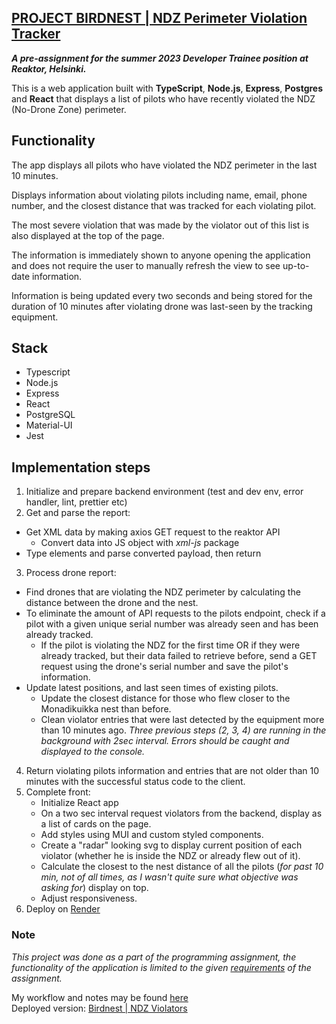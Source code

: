 ## <a href="https://birdnest-3wmh.onrender.com/">PROJECT BIRDNEST | NDZ Perimeter Violation Tracker</a> ##

***A pre-assignment for the summer 2023 Developer Trainee position at Reaktor, Helsinki.***  
  
This is a web application built with <strong>TypeScript</strong>, <strong>Node.js</strong>, <strong>Express</strong>, <strong>Postgres</strong> and <strong>React</strong> that displays a list of pilots who have recently violated the NDZ (No-Drone Zone) perimeter.  
  
## Functionality  

The app displays all pilots who have violated the NDZ perimeter in the last 10 minutes.   
  
Displays information about violating pilots including name, email, phone number, and the closest distance that was tracked for each violating pilot.  
  
The most severe violation that was made by the violator out of this list is also displayed at the top of the page.  
  
The information is immediately shown to anyone opening the application and does not require the user to manually refresh the view to see up-to-date information.  
  
Information is being updated every two seconds and being stored for the duration of 10 minutes after violating drone was last-seen by the tracking equipment.  
  
## Stack
- Typescript
- Node.js 
- Express
- React
- PostgreSQL
- Material-UI
- Jest
  
## Implementation steps  
1. Initialize and prepare backend environment (test and dev env, error handler, lint, prettier etc)  
2. Get and parse the report:  
  - Get XML data by making axios GET request to the reaktor API
	- Convert data into JS object with <i>xml-js</i> package  
  - Type elements and parse converted payload, then return
3. Process drone report:  
  - Find drones that are violating the NDZ perimeter by calculating the distance between the drone and the nest.
  - To eliminate the amount of API requests to the pilots endpoint, check if a pilot with a given unique serial number was already seen and has been already tracked. 
	- If the pilot is violating the NDZ for the first time OR if they were already tracked, but their data failed to retrieve before, send a GET request using the drone's serial number and save the pilot's information.
  - Update latest positions, and last seen times of existing pilots.
	- Update the closest distance for those who flew closer to the Monadikuikka nest than before.
	- Clean violator entries that were last detected by the equipment more than 10 minutes ago.
	<i>Three previous steps (2, 3, 4) are running in the background with 2sec interval. Errors should be caught and displayed to the console.</i>  
4. Return violating pilots information and entries that are not older than 10 minutes with the successful status code to the client.
5. Complete front: 
	- Initialize React app
	- On a two sec interval request violators from the backend, display as a list of cards on the page.
	- Add styles using MUI and custom styled components. 
	- Create a "radar" looking svg to display current position of each violator (whether he is inside the NDZ or already flew out of it). 
	- Calculate the closest to the nest distance of all the pilots (<i>for past 10 min, not of all times, as I wasn't quite sure what objective was asking for</i>)  display on top. 
	- Adjust responsiveness. 
6. Deploy on <a href="https://render.com/">Render</a>

### Note
<i>This project was done as a part of the programming assignment, the functionality of the application is limited to the given <a href="https://assignments.reaktor.com/birdnest/">requirements</a> of the assignment.</i>  

My workflow and notes may be found <a href="https://trello.com/b/yIzF2qnH/birdnest">here</a>  
Deployed version: <a href='https://birdnest-3wmh.onrender.com/'>Birdnest | NDZ Violators</a>
